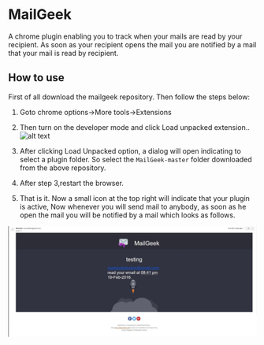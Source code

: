 # MailGeek
A chrome plugin enabling you to track when your mails are read by your recipient. As soon as your recipient opens the mail you are notified by a mail that your mail is read by recipient.

## How to use
First of all download the mailgeek repository. Then follow the steps below:
1. Goto chrome options->More tools->Extensions

2. Then turn on the developer mode and click Load unpacked extension..
![alt text](https://developer.chrome.com/native-client/images/extensions-management.png)

3. After clicking Load Unpacked option, a dialog will open indicating to select a plugin folder. So select the `MailGeek-master` folder downloaded from the above repository.

4. After step 3,restart the browser. 

5. That is it. Now a small icon at the top right will indicate that your plugin is active, Now 
whenever you will send mail to anybody, as soon as he open the mail you will be notified by a mail which looks as follows.

![alt text](/images/snip1_edit.jpg)

